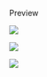 Preview

![](https://images-ext-2.discordapp.net/external/YfbQdPvE99_2dMmyYJ75LkS4K4PWURNSeJbfTxPf1CI/%3Ftext.0.text%3DYou%27r%2520text%2520goes%2520HERE%21%26text.0.position.gravity%3Dcenter%26text.0.position.y%3D5%2525%26text.0.size%3D26%26text.0.color%3D000000/https/aurfintr.sirv.com/ukraine.png?width=609&height=305)


![](https://media.discordapp.net/attachments/985530075439038464/995192015660777552/unknown.png?width=290&height=197)

![](https://media.discordapp.net/attachments/985530075439038464/995193220617224202/unknown.png?width=336&height=209)

